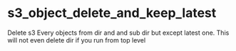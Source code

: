 # s3_object_delete_and_keep_latest
Delete s3 Every objects from dir and and sub dir but except latest one. This will not even delete dir if you run from top level
